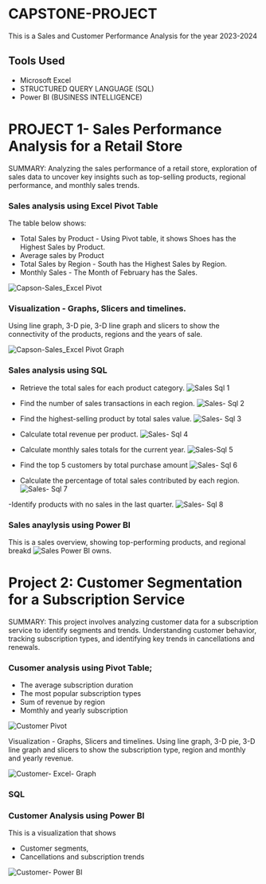 # CAPSTONE-PROJECT
This is a Sales and Customer Performance Analysis for the year 2023-2024

## Tools Used
- Microsoft Excel
- STRUCTURED QUERY LANGUAGE (SQL)
- Power BI (BUSINESS INTELLIGENCE)

# PROJECT 1- Sales Performance Analysis for a Retail Store
SUMMARY: Analyzing the sales performance of a retail store, exploration of sales data to uncover key insights such as top-selling products, regional 
performance, and monthly sales trends.

### Sales analysis using Excel Pivot Table
The table below shows:
- Total Sales by Product - Using Pivot table, it shows Shoes has the Highest Sales by Product.
- Average sales by Product
- Total Sales by Region - South has the Highest Sales by Region.
- Monthly Sales - The Month of February has the Sales.

![Capson-Sales_Excel Pivot](https://github.com/user-attachments/assets/eacb559a-3df0-4dfc-af6b-d0ce2823f451)

### Visualization - Graphs, Slicers and timelines.
  Using line graph, 3-D pie, 3-D line graph and slicers to show the connectivity of the products, regions and the years of sale.

![Capson-Sales_Excel Pivot Graph](https://github.com/user-attachments/assets/f9a030fa-d6a6-48f2-a2bd-78a74288d3ad)

### Sales analysis using SQL
- Retrieve the total sales for each product category.
![Sales Sql 1](https://github.com/user-attachments/assets/3fe3ffc4-d18c-4e7e-a65d-ef5fcd41ae7d)

- Find the number of sales transactions in each region.
 ![Sales- Sql 2](https://github.com/user-attachments/assets/9db225e5-40e8-4a0f-b404-6324a794e544)

- Find the highest-selling product by total sales value.
![Sales- Sql 3](https://github.com/user-attachments/assets/6599f4af-6bd0-4c4a-b030-9a6566662b15)


- Calculate total revenue per product.
![Sales- Sql 4](https://github.com/user-attachments/assets/fc771810-5159-416d-a7bb-a2f80f3347a4)

 
- Calculate monthly sales totals for the current year.
![Sales-Sql 5](https://github.com/user-attachments/assets/4392ae7b-7f97-4603-9670-268b5f0da858)


- Find the top 5 customers by total purchase amount
![Sales- Sql 6](https://github.com/user-attachments/assets/9cb717ae-f3c6-4af0-a909-38c73d77cd14)


- Calculate the percentage of total sales contributed by each region.
![Sales- Sql 7](https://github.com/user-attachments/assets/5928f9a5-cfed-4b9f-a792-03d0f00eb0d7)


-Identify products with no sales in the last quarter.
![Sales- Sql 8](https://github.com/user-attachments/assets/6d0c8d14-1f4d-404f-8418-ebbea20c3335)


### Sales anaylysis using Power BI
This is a sales overview, showing top-performing products, and 
regional breakd
![Sales Power BI](https://github.com/user-attachments/assets/9d35c98b-b0b9-4a5f-a73a-4ffbe40da190)
owns. 




# Project 2: Customer Segmentation for a Subscription Service
  SUMMARY: This project involves analyzing customer data for a subscription service to identify 
segments and trends. Understanding customer behavior, tracking subscription types, 
and identifying key trends in cancellations and renewals. 

### Cusomer analysis using Pivot Table;
- The average subscription duration
- The most popular subscription types
- Sum of revenue by region
- Momthly and yearly subscription
  
![Customer Pivot](https://github.com/user-attachments/assets/1409a1a5-8aa3-4fa2-a9c0-529033e29521)

Visualization - Graphs, Slicers and timelines.
  Using line graph, 3-D pie, 3-D line graph and slicers to show the subscription type, region and monthly and yearly revenue.

![Customer- Excel- Graph](https://github.com/user-attachments/assets/1ba4aff5-a512-443e-96bb-ceedd75bf714)

  
### SQL


### Customer Analysis using Power BI
This is a visualization that shows 
- Customer segments, 
- Cancellations and subscription trends

![Customer-  Power BI](https://github.com/user-attachments/assets/c2034671-e627-4d38-8407-84460140b25b)
